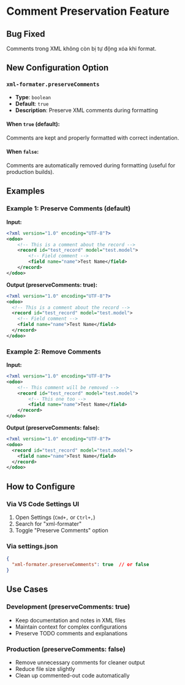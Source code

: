 # Comment Preservation Feature

## Bug Fixed
Comments trong XML không còn bị tự động xóa khi format.

## New Configuration Option

### `xml-formater.preserveComments`
- **Type**: `boolean`
- **Default**: `true`
- **Description**: Preserve XML comments during formatting

#### When `true` (default):
Comments are kept and properly formatted with correct indentation.

#### When `false`:
Comments are automatically removed during formatting (useful for production builds).

## Examples

### Example 1: Preserve Comments (default)

**Input:**
```xml
<?xml version="1.0" encoding="UTF-8"?>
<odoo>
    <!-- This is a comment about the record -->
    <record id="test_record" model="test.model">
        <!-- Field comment -->
        <field name="name">Test Name</field>
    </record>
</odoo>
```

**Output (preserveComments: true):**
```xml
<?xml version="1.0" encoding="UTF-8"?>
<odoo>
  <!-- This is a comment about the record -->
  <record id="test_record" model="test.model">
    <!-- Field comment -->
    <field name="name">Test Name</field>
  </record>
</odoo>
```

### Example 2: Remove Comments

**Input:**
```xml
<?xml version="1.0" encoding="UTF-8"?>
<odoo>
    <!-- This comment will be removed -->
    <record id="test_record" model="test.model">
        <!-- This one too -->
        <field name="name">Test Name</field>
    </record>
</odoo>
```

**Output (preserveComments: false):**
```xml
<?xml version="1.0" encoding="UTF-8"?>
<odoo>
  <record id="test_record" model="test.model">
    <field name="name">Test Name</field>
  </record>
</odoo>
```

## How to Configure

### Via VS Code Settings UI
1. Open Settings (`Cmd+,` or `Ctrl+,`)
2. Search for "xml-formater"
3. Toggle "Preserve Comments" option

### Via settings.json
```json
{
  "xml-formater.preserveComments": true  // or false
}
```

## Use Cases

### Development (preserveComments: true)
- Keep documentation and notes in XML files
- Maintain context for complex configurations
- Preserve TODO comments and explanations

### Production (preserveComments: false)
- Remove unnecessary comments for cleaner output
- Reduce file size slightly
- Clean up commented-out code automatically
